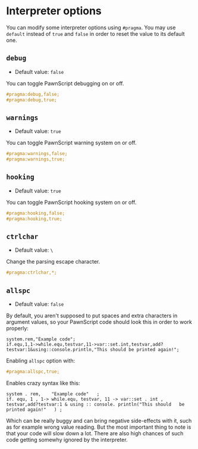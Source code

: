 # Interpreter options
You can modify some interpreter options using `#pragma`. You may use `default` instead of `true` and `false` in order to reset the value to its default one.

## `debug`
- Default value: `false`

You can toggle PawnScript debugging on or off.

```cpp
#pragma:debug,false;
#pragma:debug,true;
```

## `warnings`
- Default value: `true`

You can toggle PawnScript warning system on or off.

```cpp
#pragma:warnings,false;
#pragma:warnings,true;
```

## `hooking`
- Default value: `true`

You can toggle PawnScript hooking system on or off.

```cpp
#pragma:hooking,false;
#pragma:hooking,true;
```

## `ctrlchar`
- Default value: `\`

Change the parsing escape character.

```cpp
#pragma:ctrlchar,*;
```

## `allspc`
- Default value: `false`

By default, you aren't supposed to put spaces and extra characters in argument values, so your PawnScript code should look this in order to work properly:

```pawn
system.rem,"Example code";
if.equ,1,1->while.equ,testvar,11->var::set.int,testvar,add?testvar:1&using::console.println,"This should be printed again!";
```

Enabling `allspc` option with:

```cpp
#pragma:allspc,true;
```

Enables crazy syntax like this:

```pawn
system . rem,    "Example code"   ;
if. equ, 1 , 1-> while.equ, testvar, 11 -> var::set . int , testvar,add?testvar:1 & using :: console. println("This should   be printed again!"   ) ;
```

Which can be really buggy and can bring negative side-effects with it, such as for example wrong value reading. But the most important thing to note is that your code will slow down a lot. There are also high chances of such code getting somewhy ignored by the interpreter.